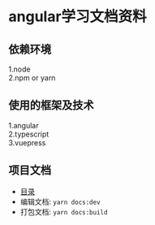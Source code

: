# angular学习文档资料

## 依赖环境
1.node  
2.npm or yarn  

## 使用的框架及技术
1.angular  
2.typescript  
3.vuepress  

## 项目文档
- [目录](/docs/README)
- 编辑文档: `yarn docs:dev`
- 打包文档: `yarn docs:build`
